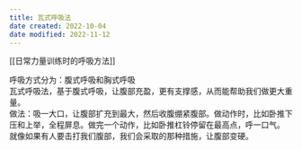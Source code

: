 ```yaml
---
title: 瓦式呼吸法
date created: 2022-10-04
date modified: 2022-11-12
---
```


[[日常力量训练时的呼吸方法]]

呼吸方式分为：腹式呼吸和胸式呼吸  
瓦式呼吸法，基于腹式呼吸，让腹部充盈，更有支撑感，从而能帮助我们做更大重量。  
做法：吸一大口，让腹部扩充到最大，然后收腹绷紧腹部。做动作时，比如卧推下压和上举，全程屏息。做完一个动作，比如卧推杠铃停留在最高点，呼一口气。  
就像如果有人要击打我们腹部，我们会采取的那种措施，让腹部变硬。
